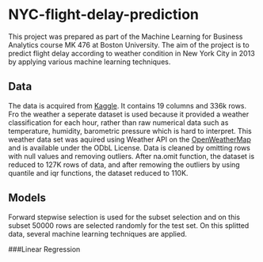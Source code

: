 # NYC-flight-delay-prediction

This project was prepared as part of the Machine Learning for Business Analytics course MK 476 at Boston University. 
The aim of the project is to predict flight delay according to weather condition in New York City in 2013 by applying various machine learning techniques.

## Data

The data is acquired from <a href="https://www.kaggle.com/aephidayatuloh/nyc-flights-2013">Kaggle</a>. It contains 19 columns and 336k rows.
Fro the weather a seperate dataset is used because it provided a weather classification for each hour, 
rather than raw numerical data such as temperature, humidity, barometric pressure which is hard to interpret.
This weather data set was aquired using Weather API on the <a href="https://openweathermap.org/apiwebsite">OpenWeatherMap </a> and is available under the ODbL License. 
Data is cleaned by omitting rows with null values and removing outliers. After na.omit function, the dataset is reduced to 127K rows of data, 
and after remowing the outliers by using quantile and iqr functions, the dataset reduced to 110K.

## Models
Forward stepwise selection is used for the subset selection and on this subset 50000 rows are selected randomly for the test set. 
On this splitted data, several machine learning techniques are applied.  

###Linear Regression
